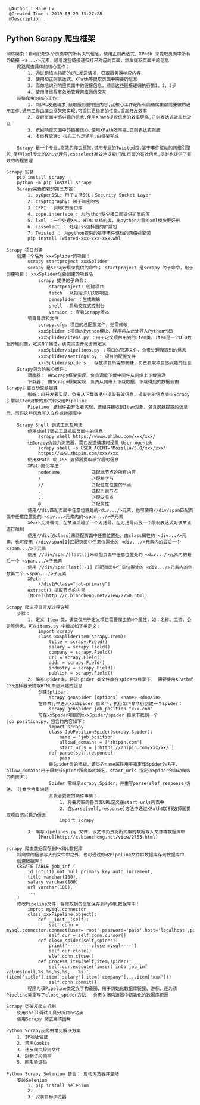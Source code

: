 ```
 @Author : Hale Lv
 @Created Time : 2019-08-29 13:27:28
 @Description : 
```

## Python Scrapy 爬虫框架
	网络爬虫：自动获取多个页面中的所有天气信息，使用正则表达式、XPath 来提取页面中所有的链接 <a.../>元素，顺着这些链接递归打来对应的页面，然后提取页面中的信息
		网路爬虫具体的核心工作：
			1. 通过网络向指定的URL发送请求，获取服务器响应内容
			2. 使用如正则表达式、XPath等提取页面中需要的信息
			3. 高效地识别响应页面中的链接信息，顺着这些链接递归执行第1、2、3步
			4. 使用多线程有效地管理网络通信交互
		网络爬虫的核心工作:
			1. 向URL发送请求,获取服务器响应内容,此核心工作是所有网络爬虫都需要做的通用工作,通用工作由爬虫框架来实现,可提供更稳定的性能.提高开发效率
			2. 提取页面中感兴趣的信息.使用XPath提取信息的效率更高,正则表达式效率比较低
			3. 识别响应页面中的链接信心,使用XPath效率高,正则表达式则底
			4. 多线程管理: 核心工作是通用,由框架完成

		Scrapy 是一个专业,高效的爬虫框架.试用专业的Twisted包,基于事件驱动的网络引擎包,使用lxml专业的XML处理包,cssselect高效地提取HTML页面的有效信息,同时也提供了有效的线程管理

	Scrapy 安装
		pip install scrapy
		python -m pip install scrapy 
		Scrapy需要依赖的第三方包：
			1. pyOpenSSL: 用于支持SSL：Security Socket Layer 
			2. cryptography: 用于加密的包
			3. CFFI ：调用C的接口库
			4. zope.interface : 为Python缺少接口而提供扩展的库
			5. lxml ：一个处理XML、HTML文档的库，比python内置的xml模块更好用
			6. cssselect ： 处理css选择器的扩展包
			7. Twisted ： 为python提供的基于事件驱动的网络引擎包
			pip install Twisted-xxx-xxx-xxx.whl

	Scrapy 项目创建
		创建一个名为 xxxSplider的项目：
			scrapy startproject xxxSplider
			scrapy 是Scrapy框架提供的命令； startproject 是scrapy 的子命令，用于创建项目； xxxSplider是要创建的项目名
				scrapy 提供的子命令： 
					startproject: 创建项目
					fetch ：从指定URL获取响应
					gensplider ：生成蜘蛛
					shell ：启动交互式控制台
					version : 查看Scrapy版本
			项目目录和文件:
				scrapy.cfg: 项目的总配置文件，无需修改
				xxxSplider :项目的Python模块，程序将从此处导入Python代码
				xxxSplider/items.py ：用于定义项目用到的Item类，Item是一个DTO数据传输对象，定义N个属性，该类需由开发者来定义
				xxxSplider/pipelines.py ：项目的管道文件，负责处理爬取到的信息
				xxxSplider/settings.py : 项目的配置文件
				xxxSplider/spiders : 存放项目所需的蜘蛛，负责抓取项目感兴趣的信息
		Scrapy包含的核心组件：
			调度器： 由Scrapy框架实现，负责调度下载中间件从网络上下载资源
			下载器： 由Scrapy框架实现，负责从网络上下载数据，下载得到的数据会由Scrapy引擎自动交给蜘蛛
			蜘蛛：由开发者实现，负责从下载数据中提取有效信息，提取到的信息会由Scrapy引擎以Item对象的形式转交给Pipeline
			Pipeline：该组件由开发者实现，该组件接收到Item对象，包含蜘蛛提取的信息后，可将这些信息写入文件或数据库中

		Scrapy Shell 调式工具及用法
			使用shell调式工具抓取页面中的信息：
				scrapy shell https://wwww.zhihu.com/xxx/xxx/
			让Scrapy伪装为浏览器，需在发送请求时设置 User-Agent头
				scrapy shell -s USER_AGENT='Mozilla/5.0/xxx/xxx' 
				https://www.zhipin.com/xxx/xxx
			使用XPath 或 CSS 选择器提取感兴趣的信息
			XPath简化写法：
				nodename			匹配此节点的所有内容
				/					匹配根字节
				//					匹配任意位置的节点
				.					匹配当前节点
				..					匹配父节点
				@					匹配属性
			使用//div匹配页面中任意位置处的<div.../>元素，也可使用//div/span匹配页面中任意位置处的 <div...>元素内的<span.../>子元素
			XPath支持谓词，在节点后增加一个方括号，在方括号内放一个限制表达式对该节点进行限制
			使用//div[@class]来匹配页面中任意位置处、由class属性的 <div.../>元素，也可使用 //div/span[1]匹配页面中任意位置处的 <div.../>元素内的最后一个 <span.../>子元素
			使用 //div/span/[last()]来匹配页面中任意位置处的 <div.../>元素内的最后一个 <span.../>子元素
			使用 //div/span[last()-1] 匹配页面中任意位置处的 <div.../>元素内的倒数第二个 <span.../>子元素 
			XPath :
				//div[@class="job-primary"]
			extract() 提取节点的内容
			[More](http://c.biancheng.net/view/2750.html)

	Scrapy 爬虫项目开发过程详解
		步骤：
			1. 定义 Item 类，该类仅用于定义项目需要爬虫的N个属性，如：名称、工资、公司等信息，可在items.py 中增加如下类定义：
				import scrapy
				class xxSpliderItem(scrapy.Item):
					title = scrapy.Field()
					salary = scrapy.Field()
					company = scrapy.Field()
					url = scrapy.Field()
					addr = scrapy.Field()
					industry = scrapy.Field()
					publish = scrapy.Field()
			2. 编写Spider类，将该Spider 类文件放在spiders目录下， 需要使用XPath或CSS选择器来提取HTML中感兴趣的信息
				创建Splider：
					scrapy genspider [options] <name> <domain>
				在命令行中进入xxxSpider 目录下，执行如下命令行创建一个Spider：
					scrapy genspider job_position "xxx.com"
				可在xxSpider项目的xxxSpider/spider 目录下找到一个job_position.py，包含的内容如下：
					import scrapy 
					class JobPositionSpider(scrapy.Spider):
						name = 'job_position'
						allowd_domains = ['zhipin.com']
						start_urls = ['https://zhipin.com/xxx/xx/']
					def parse(self,response):
						pass
					是Spider类的模板，该类的name属性用于指定该Spider的名字，allow_domains用于限制该Spider所爬取的域名，start_urls 指定该Spider会自动爬取的页面URl
					Spider 需继承scrapy,Spider，并重写parse(slef,response)方法， 注意字符集问题
					开发者要做的两件事情：
						1. 将要爬取的各页面URL定义在start_urls列表中
						2. 在parse(self,response)方法中通过XPath或CSS选择器提取项目感兴趣的信息
						import scrapy

			3. 编写pipelines.py 文件，该文件负责将所爬取的数据写入文件或数据库中
				[More](http://c.biancheng.net/view/2753.html)

	scrapy 爬虫数据保存到MySQL数据库
		将爬虫的信息写入到文件中之外，也可通过修改Pipeline文件将数据库存到数据库中
		创建数据库：
		CREATE TABLE job_inf (
			id int(11) not null primary key auto_increment,
			title varchar(100),
			salary varchar(100)
			url varchar(100),
			...
		)
		修改Pipeline文件，将爬取到的信息保存到MySQL数据库中：
			improt mysql.connector
			class xxxPipeline(object):
				def __init__(self):
					self.conn = mysql.connector.connect(user='root',password='pass',host='localhost',port='3306',database='dbname',use_unicode=True)
					self.cur = self.conn.cursor()
				def close_spider(self,spider):
					print('---------close mysql----')
					self.cur.close()
					slef.conn.close()
				def process_item(self,item,spider):
					self.cur.execute('insert into job_inf values(null,%s,%s,%s,%s,...%s)',(item['title'],item['salary'],item['company'],...item['xxx']))
					self.conn.commit()
			程序为该Pipeline类定义了构造器，用于初始化数据库链接、游标，还为该Pipeline类重写了close_spider方法， 负责关闭构造器中初始化的数据库资源

	Scrapy 突破反爬虫机制
		使用shell调试工具分析目标站点
		使用Scrapy 爬去高清图片

	Python Scrapy反爬虫常见解决方案
		1. IP地址验证
		2. 禁用Cookie
		3. 违反爬虫规则文件
		4. 限制访问频率
		5. 图形验证码

	Python Scrapy Selenium 整合： 启动浏览器并登陆
		安装Selenium
			1. pip install selenium 
			2. 
			3. 安装目标浏览器




